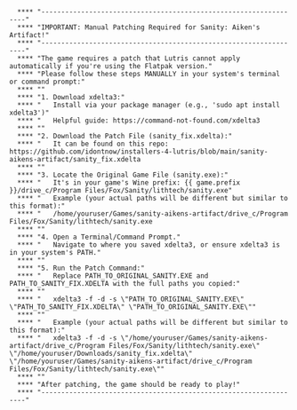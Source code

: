       **** "------------------------------------------------------------------"
      **** "IMPORTANT: Manual Patching Required for Sanity: Aiken's Artifact!"
      **** "------------------------------------------------------------------"
      **** "The game requires a patch that Lutris cannot apply automatically if you're using the Flatpak version."
      **** "Please follow these steps MANUALLY in your system's terminal or command prompt:"
      **** ""
      **** "1. Download xdelta3:"
      **** "   Install via your package manager (e.g., 'sudo apt install xdelta3')" 
      **** "   Helpful guide: https://command-not-found.com/xdelta3
      **** ""
      **** "2. Download the Patch File (sanity_fix.xdelta):"
      **** "   It can be found on this repo: https://github.com/idontnow/installers-4-lutris/blob/main/sanity-aikens-artifact/sanity_fix.xdelta
      **** ""
      **** "3. Locate the Original Game File (sanity.exe):"
      **** "   It's in your game's Wine prefix: {{ game.prefix }}/drive_c/Program Files/Fox/Sanity/lithtech/sanity.exe"
      **** "   Example (your actual paths will be different but similar to this format):"
      **** "   /home/youruser/Games/sanity-aikens-artifact/drive_c/Program Files/Fox/Sanity/lithtech/sanity.exe
      **** ""
      **** "4. Open a Terminal/Command Prompt."
      **** "   Navigate to where you saved xdelta3, or ensure xdelta3 is in your system's PATH."
      **** ""
      **** "5. Run the Patch Command:"
      **** "   Replace PATH_TO_ORIGINAL_SANITY.EXE and PATH_TO_SANITY_FIX.XDELTA with the full paths you copied:"
      **** ""
      **** "   xdelta3 -f -d -s \"PATH_TO_ORIGINAL_SANITY.EXE\" \"PATH_TO_SANITY_FIX.XDELTA\" \"PATH_TO_ORIGINAL_SANITY.EXE\""
      **** ""
      **** "   Example (your actual paths will be different but similar to this format):"
      **** "   xdelta3 -f -d -s \"/home/youruser/Games/sanity-aikens-artifact/drive_c/Program Files/Fox/Sanity/lithtech/sanity.exe\" \"/home/youruser/Downloads/sanity_fix.xdelta\" \"/home/youruser/Games/sanity-aikens-artifact/drive_c/Program Files/Fox/Sanity/lithtech/sanity.exe\""
      **** ""
      **** "After patching, the game should be ready to play!"
      **** "------------------------------------------------------------------"
